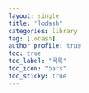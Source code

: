```yaml
---
layout: single
title: "lodash"
categories: library
tag: [lodash]
author_profile: true
toc: true
toc_label: "목록"
toc_icon: "bars"
toc_sticky: true
---
```

